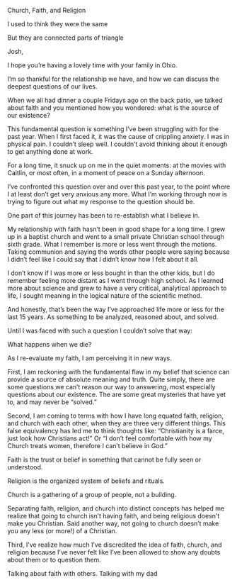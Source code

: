 Church, Faith, and Religion

I used to think they were the same

But they are connected parts of triangle

Josh,

I hope you’re having a lovely time with your family in Ohio.

I’m so thankful for the relationship we have, and how we can discuss the deepest questions of our lives. 

When we all had dinner a couple Fridays ago on the back patio, we talked about faith and you mentioned how you wondered: what is the source of our existence?

This fundamental question is something I’ve been struggling with for the past year. When I first faced it, it was the cause of crippling anxiety. I was in physical pain. I couldn’t sleep well. I couldn’t avoid thinking about it enough to get anything done at work.

For a long time, it snuck up on me in the quiet moments: at the movies with Caitlin, or most often, in a moment of peace on a Sunday afternoon. 

I’ve confronted this question over and over this past year, to the point where I at least don’t get very anxious any more. What I’m working through now is trying to figure out what my response to the question should be. 

One part of this journey has been to re-establish what I believe in. 

My relationship with faith hasn’t been in good shape for a long time. I grew up in a baptist church and went to a small private Christian school through sixth grade. What I remember is more or less went through the motions. Taking communion and saying the words other people were saying because I didn’t feel like I could say that I didn’t know how I felt about it all. 

I don’t know if I was more or less bought in than the other kids, but I do remember feeling more distant as I went through high school. As I learned more about science and grew to have a very critical, analytical approach to life, I sought meaning in the logical nature of the scientific method. 

And honestly, that’s been the way I’ve approached life more or less for the last 15 years. As something to be analyzed, reasoned about, and solved.

Until I was faced with such a question I couldn’t solve that way: 

What happens when we die? 

As I re-evaluate my faith, I am perceiving it in new ways. 

First, I am reckoning with the fundamental flaw in my belief that science can provide a source of absolute meaning and truth. Quite simply, there are some questions we can’t reason our way to answering, most especially questions about our existence. The are some great mysteries that have yet to, and may never be “solved.”

Second, I am coming to terms with how I have long equated faith, religion, and church with each other, when they are three very different things. This false equivalency has led me to think thoughts like: “Christianity is a farce, just look how Christians act!” Or “I don’t feel comfortable with how my Church treats women, therefore I can’t believe in God.”

Faith is the trust or belief in something that cannot be fully seen or understood.

Religion is the organized system of beliefs and rituals.

Church is a gathering of a group of people, not a building. 

Separating faith, religion, and church into distinct concepts has helped me realize that going to church isn’t having faith, and being religious doesn’t make you Christian. Said another way, not going to church doesn’t make you any less (or more!) of a Christian.

Third, I’ve realize how much I’ve discredited the idea of faith, church, and religion because I’ve never felt like I’ve been allowed to show any doubts about them or to question them.

Talking about faith with others. Talking with my dad


